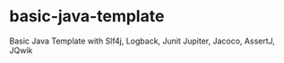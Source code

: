 # basic-java-template
Basic Java Template with Slf4j, Logback, Junit Jupiter, Jacoco, AssertJ, JQwik
